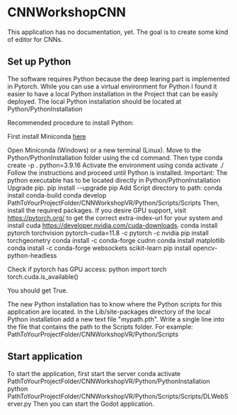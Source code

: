 # CNNWorkshopCNN

This application has no documentation, yet. The goal is to create some kind of editor for CNNs. 

## Set up Python
The software requires Python because the deep learing part is implemented in Pytorch. While you can use a virtual environment for Python I found it easier to have a local Python installation in the Project that can be easily deployed. The local Python installation should be located at Python/PythonInstallation

Recommended procedure to install Python:

First install Miniconda [here](https://docs.conda.io/en/latest/miniconda.html)

Open Miniconda (Windows) or a new terminal (Linux). 
Move to the Python/PythonInstallation folder using the cd command. Then type
    conda create -p . python=3.9.16
Activate the environment using
    conda activate ./
Follow the instructions and proceed until Python is installed.
Important: The python executable has to be located directly in Python/PythonInstallation
Upgrade pip.
    pip install --upgrade pip
Add Script directory to path:
    conda install conda-build
    conda develop PathToYourProjectFolder/CNNWorkshopVR/Python/Scripts/Scripts
Then, install the required packages. If you desire GPU support, visit https://pytorch.org/ to get the correct extra-index-url for your system and install cuda https://developer.nvidia.com/cuda-downloads.
    conda install pytorch torchvision pytorch-cuda=11.8 -c pytorch -c nvidia
    pip install torchgeometry
    conda install -c conda-forge cudnn
    conda install matplotlib 
    conda install -c conda-forge websockets scikit-learn
    pip install opencv-python-headless

Check if pytorch has GPU access:
    python
    import torch
    torch.cuda.is_available()

You should get True.
    
The new Python installation has to know where the Python scripts for this application are located. In the Lib/site-packages directory of the local Python installation add a new text file "mypath.pth". Write a single line into the file that contains the path to the Scripts folder. For example:
PathToYourProjectFolder/CNNWorkshopVR/Python/Scripts

## Start application

To start the application, first start the server
    conda activate PathToYourProjectFolder/CNNWorkshopVR/Python/PythonInstallation
    python PathToYourProjectFolder/CNNWorkshopVR/Python/Scripts/Scripts/DLWebServer.py
Then you can start the Godot application.